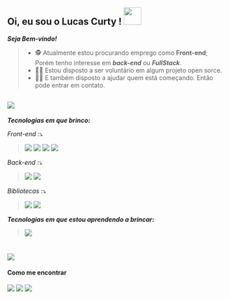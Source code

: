 ## Oi, eu sou o Lucas Curty ! <img src="https://github.com/kaueMarques/kaueMarques/raw/master/hi.gif" width="40px"/>
**_Seja Bem-vindo!_**
> - 🕵️‍ Atualmente estou procurando emprego como **Front-end**; Porém tenho interesse em **_back-end_** ou **_FullStack_**.
> - 🙋‍♂️ Estou disposto a ser voluntário em algum projeto open sorce.
> - 👨‍🏫 E também disposto a ajudar quem está começando. Então pode entrar em contato.
> 
![](https://www.teahub.io/photos/full/284-2841446_pixel-art-cyberpunk-gif.gif)
-
**_Tecnologias em que brinco:_**

*Front-end* :⤵️

  >![](https://img.shields.io/badge/-JavaScript-fffffd?style=flat&logoColor=yellow&logo=javascript) 
  ![](https://img.shields.io/badge/-HTML-fffffd?style=flat&logoColor=orange&logo=html5)
  ![](https://img.shields.io/badge/-CSS-fffffd?style=flat&logoColor=blue&logo=css3)
  ![](https://img.shields.io/badge/-React.js-fffffd?style=flat&logoColor=blue&logo=react) 
  
  
  *Back-end* :⤵️
  
  >![](https://img.shields.io/badge/-Node.js-fffffd?style=flat&logoColor=dark-green&logo=node.js)
  ![](https://img.shields.io/badge/-Express.js-fffffd?style=flat&logoColor=006600&logo=express)
  
  *Bibliotecas* :⤵️
  
  >![](https://img.shields.io/badge/-Sass-fffffd?style=flat&logoColor=dark-pink&logo=sass)
  ![](https://img.shields.io/badge/-StyledComponents-fffffd?style=flat&logoColor=orange&logo=styledcomponents)
 
**_Tecnologias em que estou aprendendo a brincar:_** 

  >![](https://img.shields.io/badge/-TypeScript-fffffd?style=flat&logoColor=dark-green&logo=TypeScript) 
  #
  
  ![](https://github-readme-stats.vercel.app/api/top-langs/?username=lucascurty&layout=compact&langs_count=16&theme=chartreuse-dark)
   
#### **Como me encontrar**
<div>
  <a href="https://www.linkedin.com/in/lucas-curty-97398b195/"><img src="https://img.shields.io/badge/-LinkedIn-0A66C2?style=flat&labelColor=0A66C2&logo=Linkedin&Color=withe"></a>
  <a href="https://www.instagram.com/ldcurty/"><img src="https://img.shields.io/badge/-instagram-B4348C?style=flat&logo=Instagram&logoColor=white&link=https://www.instagram.com/jjean_dev"></a>
  <a href="https://twitter.com/Ldcurty"><img src="https://img.shields.io/badge/-Twitter-0077B5?style=flat&logo=Twitter&logoColor=white&link=https://twitter.com/brunadl_"></a>

